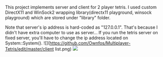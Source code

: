 This project implements server and client for 2 player tetris.
I used custom DirectX11 and WinSock2 wrapping library(directx11 playground, winsock playground) which are stored under "library" folder.

Note that server's ip address is hard-coded as "127.0.0.1". That's because I didn't have extra computer to use as server...
If you run the tetris server on fixed server, you'll have to change the ip address located on System::System().
![](https://github.com/Ownfos/Multiplayer-Tetris/edit/master/client list.png)
![](https://github.com/Ownfos/Multiplayer-Tetris/edit/master/game.png)
